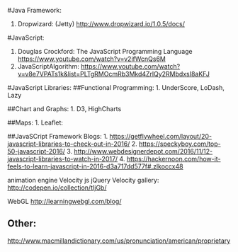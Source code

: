 #Java Framework:
  1. Dropwizard: (Jetty) http://www.dropwizard.io/1.0.5/docs/


#JavaScript:
   1. Douglas Crockford: The JavaScript Programming Language https://www.youtube.com/watch?v=v2ifWcnQs6M
   2. JavaScriptAlgorithm: https://www.youtube.com/watch?v=v8e7VPATs1k&list=PLTgRMOcmRb3Mkd4ZrlQy2RMbdxsI8aKFJ


#JavaScript Libraries:
  ##Functional Programming:
    1. UnderScore, LoDash, Lazy
   
  ##Chart and Graphs:
    1. D3, HighCharts
    
  ##Maps: 
    1. Leaflet: 
  
  ##JavaSCript Framework Blogs:
    1. https://getflywheel.com/layout/20-javascript-libraries-to-check-out-in-2016/
    2. https://speckyboy.com/top-50-javascript-2016/
    3. http://www.webdesignerdepot.com/2016/11/12-javascript-libraries-to-watch-in-2017/
    4. https://hackernoon.com/how-it-feels-to-learn-javascript-in-2016-d3a717dd577f#.zlkoccx48
 
  animation engine 
  Velocity js  jQuery
  Velocity gallery:
  http://codepen.io/collection/tIjGb/
  
  WebGL
  http://learningwebgl.com/blog/
  
  
  ## Other:
  http://www.macmillandictionary.com/us/pronunciation/american/proprietary
